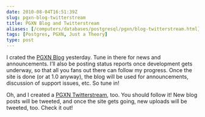```yaml
--- 
date: 2010-08-04T16:51:39Z
slug: pgxn-blog-twitterstream
title: PGXN Blog and Twitterstream
aliases: [/computers/databases/postgresql/pgxn/blog-twitterstream.html]
tags: [Postgres, PGXN, Just a Theory]
type: post
---
```


I crated the [PGXN Blog] yesterday. Tune in there for news and announcements.
I’ll also be posting status reports once development gets underway, so that all
you fans out there can follow my progress. Once the site is done (or at 1.0
anyway), the blog will be used for announcements, discussion of support issues,
etc. So tune in!

Oh, and I created a [PGXN Twitterstream], too. You should follow it! New blog
posts will be tweeted, and once the site gets going, new uploads will be
tweeted, too. Check it out!

  [PGXN Blog]: http://blog.pgxn.org/
  [PGXN Twitterstream]: https://twitter.com/pgxn/
